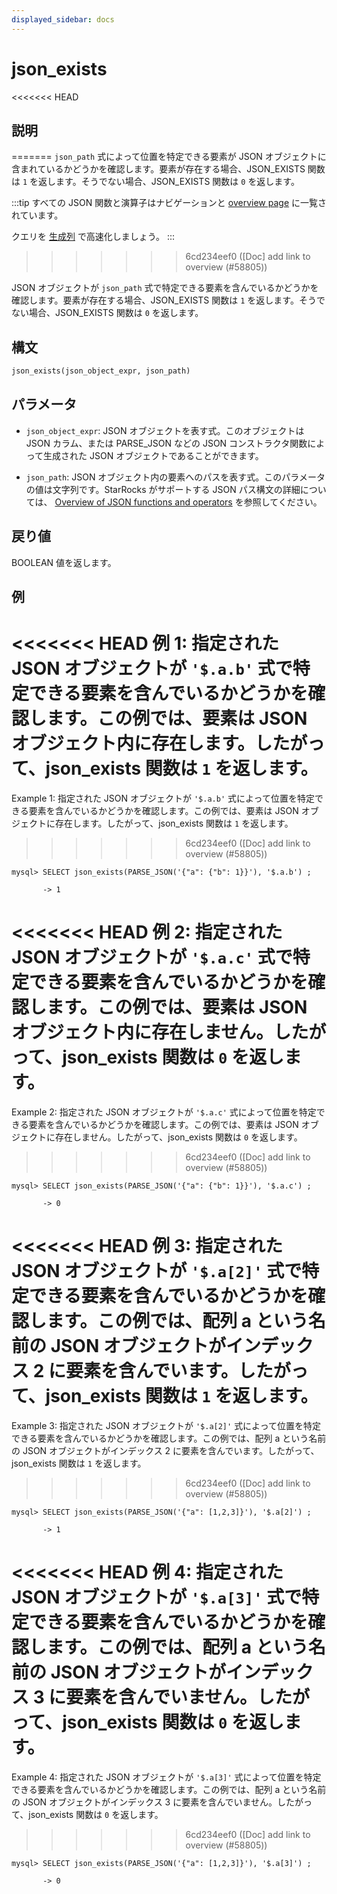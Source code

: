 ```yaml
---
displayed_sidebar: docs
---
```


# json_exists

<<<<<<< HEAD
## 説明
=======
`json_path` 式によって位置を特定できる要素が JSON オブジェクトに含まれているかどうかを確認します。要素が存在する場合、JSON_EXISTS 関数は `1` を返します。そうでない場合、JSON_EXISTS 関数は `0` を返します。

:::tip
すべての JSON 関数と演算子はナビゲーションと [overview page](../overview-of-json-functions-and-operators.md) に一覧されています。

クエリを [生成列](../../../sql-statements/generated_columns.md) で高速化しましょう。
:::
>>>>>>> 6cd234eef0 ([Doc] add link to overview (#58805))

JSON オブジェクトが `json_path` 式で特定できる要素を含んでいるかどうかを確認します。要素が存在する場合、JSON_EXISTS 関数は `1` を返します。そうでない場合、JSON_EXISTS 関数は `0` を返します。

## 構文

```Haskell
json_exists(json_object_expr, json_path)
```

## パラメータ

- `json_object_expr`: JSON オブジェクトを表す式。このオブジェクトは JSON カラム、または PARSE_JSON などの JSON コンストラクタ関数によって生成された JSON オブジェクトであることができます。

- `json_path`: JSON オブジェクト内の要素へのパスを表す式。このパラメータの値は文字列です。StarRocks がサポートする JSON パス構文の詳細については、 [Overview of JSON functions and operators](../overview-of-json-functions-and-operators.md) を参照してください。

## 戻り値

BOOLEAN 値を返します。

## 例

<<<<<<< HEAD
例 1: 指定された JSON オブジェクトが `'$.a.b'` 式で特定できる要素を含んでいるかどうかを確認します。この例では、要素は JSON オブジェクト内に存在します。したがって、json_exists 関数は `1` を返します。
=======
Example 1: 指定された JSON オブジェクトが `'$.a.b'` 式によって位置を特定できる要素を含んでいるかどうかを確認します。この例では、要素は JSON オブジェクトに存在します。したがって、json_exists 関数は `1` を返します。
>>>>>>> 6cd234eef0 ([Doc] add link to overview (#58805))

```plaintext
mysql> SELECT json_exists(PARSE_JSON('{"a": {"b": 1}}'), '$.a.b') ;

       -> 1
```

<<<<<<< HEAD
例 2: 指定された JSON オブジェクトが `'$.a.c'` 式で特定できる要素を含んでいるかどうかを確認します。この例では、要素は JSON オブジェクト内に存在しません。したがって、json_exists 関数は `0` を返します。
=======
Example 2: 指定された JSON オブジェクトが `'$.a.c'` 式によって位置を特定できる要素を含んでいるかどうかを確認します。この例では、要素は JSON オブジェクトに存在しません。したがって、json_exists 関数は `0` を返します。
>>>>>>> 6cd234eef0 ([Doc] add link to overview (#58805))

```plaintext
mysql> SELECT json_exists(PARSE_JSON('{"a": {"b": 1}}'), '$.a.c') ;

       -> 0
```

<<<<<<< HEAD
例 3: 指定された JSON オブジェクトが `'$.a[2]'` 式で特定できる要素を含んでいるかどうかを確認します。この例では、配列 a という名前の JSON オブジェクトがインデックス 2 に要素を含んでいます。したがって、json_exists 関数は `1` を返します。
=======
Example 3: 指定された JSON オブジェクトが `'$.a[2]'` 式によって位置を特定できる要素を含んでいるかどうかを確認します。この例では、配列 a という名前の JSON オブジェクトがインデックス 2 に要素を含んでいます。したがって、json_exists 関数は `1` を返します。
>>>>>>> 6cd234eef0 ([Doc] add link to overview (#58805))

```plaintext
mysql> SELECT json_exists(PARSE_JSON('{"a": [1,2,3]}'), '$.a[2]') ;

       -> 1
```

<<<<<<< HEAD
例 4: 指定された JSON オブジェクトが `'$.a[3]'` 式で特定できる要素を含んでいるかどうかを確認します。この例では、配列 a という名前の JSON オブジェクトがインデックス 3 に要素を含んでいません。したがって、json_exists 関数は `0` を返します。
=======
Example 4: 指定された JSON オブジェクトが `'$.a[3]'` 式によって位置を特定できる要素を含んでいるかどうかを確認します。この例では、配列 a という名前の JSON オブジェクトがインデックス 3 に要素を含んでいません。したがって、json_exists 関数は `0` を返します。
>>>>>>> 6cd234eef0 ([Doc] add link to overview (#58805))

```plaintext
mysql> SELECT json_exists(PARSE_JSON('{"a": [1,2,3]}'), '$.a[3]') ;

       -> 0
```
